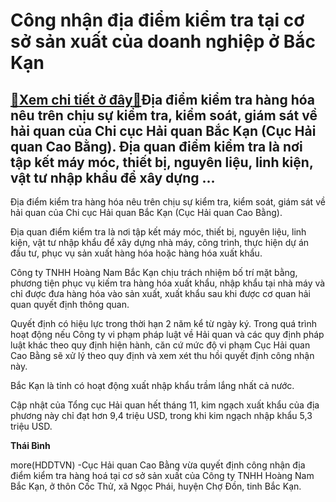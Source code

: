 Công nhận địa điểm kiểm tra tại cơ sở sản xuất của doanh nghiệp ở Bắc Kạn
=========================================================================

[:gift:Xem chi tiết ở đây:gift:](https://hddtvn.com/cong-nhan-dia-diem-kiem-tra-tai-co-so-san-xuat-cua-doanh-nghiep-o-bac-kan/)Địa điểm kiểm tra hàng hóa nêu trên chịu sự kiểm tra, kiểm soát, giám sát về hải quan của Chi cục Hải quan Bắc Kạn (Cục Hải quan Cao Bằng). Địa quan điểm kiểm tra là nơi tập kết máy móc, thiết bị, nguyên liệu, linh kiện, vật tư nhập khẩu để xây dựng …
-----------------------------------------------------------------------------------------------------------------------------------------------------------------------------------------------------------------------------------------------------------


Địa điểm kiểm tra hàng hóa nêu trên chịu sự kiểm tra, kiểm soát, giám sát về hải quan của Chi cục Hải quan Bắc Kạn (Cục Hải quan Cao Bằng).


Địa quan điểm kiểm tra là nơi tập kết máy móc, thiết bị, nguyên liệu, linh kiện, vật tư nhập khẩu để xây dựng nhà máy, công trình, thực hiện dự án đầu tư, phục vụ sản xuất hàng hóa hoặc hàng hóa xuất khẩu.


Công ty TNHH Hoàng Nam Bắc Kạn chịu trách nhiệm bố trí mặt bằng, phương tiện phục vụ kiếm tra hàng hóa xuất khẩu, nhập khẩu tại nhà máy và chỉ được đưa hàng hóa vào sản xuất, xuất khẩu sau khi được cơ quan hải quan quyết định thông quan.


Quyết định có hiệu lực trong thời hạn 2 năm kể từ ngày ký. Trong quá trình hoạt động nếu Công ty vi phạm pháp luật về Hải quan và các quy định pháp luật khác theo quy định hiện hành, căn cứ mức độ vi phạm Cục Hải quan Cao Bằng sẽ xử lý theo quy định và xem xét thu hồi quyết định công nhận này.


Bắc Kạn là tỉnh có hoạt động xuất nhập khẩu trầm lắng nhất cả nước.


Cập nhật của Tổng cục Hải quan hết tháng 11, kim ngạch xuất khẩu của địa phương này chỉ đạt hơn 9,4 triệu USD, trong khi kim ngạch nhập khẩu 5,3 triệu USD.




**Thái Bình**



more(HDDTVN) -Cục Hải quan Cao Bằng vừa quyết định công nhận địa điểm kiểm tra hàng hoá tại cơ sở sản xuất của Công ty TNHH Hoàng Nam Bắc Kạn, ở thôn Cốc Thử, xã Ngọc Phái, huyện Chợ Đồn, tinh Bắc Kạn.

